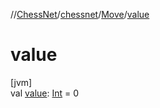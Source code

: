 //[ChessNet](../../../index.md)/[chessnet](../index.md)/[Move](index.md)/[value](value.md)

# value

[jvm]\
val [value](value.md): [Int](https://kotlinlang.org/api/latest/jvm/stdlib/kotlin/-int/index.html) = 0
